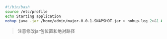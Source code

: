 ```sh
#!/bin/bash
source /etc/profile
echo Starting application
nohup java -jar /home/admin/major-0.0.1-SNAPSHOT.jar > nohup.log 2>&1 &
```

> 注意修改jar包位置和绝对路径